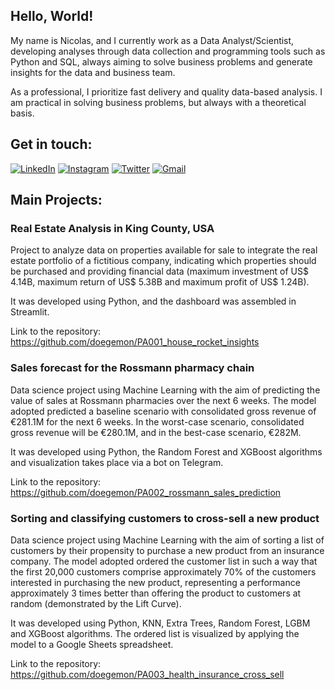 ## Hello, World!

My name is Nicolas, and I currently work as a Data Analyst/Scientist, developing analyses through data collection and programming tools such as Python and SQL, always aiming to solve business problems and generate insights for the data and business team. 

As a professional, I prioritize fast delivery and quality data-based analysis. I am practical in solving business problems, but always with a theoretical basis.

## Get in touch:
[![LinkedIn](https://img.shields.io/badge/LinkedIn-0077B5?style=for-the-badge&logo=linkedin&logoColor=white)](https://www.linkedin.com/in/nicolas-doege/)
[![Instagram](https://img.shields.io/badge/Instagram-E4405F?style=for-the-badge&logo=instagram&logoColor=white)](https://www.instagram.com/nicolasdoege/)
[![Twitter](https://img.shields.io/badge/Twitter-1DA1F2?style=for-the-badge&logo=twitter&logoColor=white)](https://twitter.com/doegemon)
[![Gmail](https://img.shields.io/badge/Gmail-D14836?style=for-the-badge&logo=gmail&logoColor=white)](mailto:nicolasldoege@gmail.com)

## Main Projects:
### Real Estate Analysis in King County, USA
Project to analyze data on properties available for sale to integrate the real estate portfolio of a fictitious company, indicating which properties should be purchased and providing financial data (maximum investment of US$ 4.14B, maximum return of US$ 5.38B and maximum profit of US$ 1.24B).

It was developed using Python, and the dashboard was assembled in Streamlit.

Link to the repository: https://github.com/doegemon/PA001_house_rocket_insights

### Sales forecast for the Rossmann pharmacy chain
Data science project using Machine Learning with the aim of predicting the value of sales at Rossmann pharmacies over the next 6 weeks. The model adopted predicted a baseline scenario with consolidated gross revenue of €281.1M for the next 6 weeks. In the worst-case scenario, consolidated gross revenue will be €280.1M, and in the best-case scenario, €282M. 

It was developed using Python, the Random Forest and XGBoost algorithms and visualization takes place via a bot on Telegram.

Link to the repository: https://github.com/doegemon/PA002_rossmann_sales_prediction

### Sorting and classifying customers to cross-sell a new product
Data science project using Machine Learning with the aim of sorting a list of customers by their propensity to purchase a new product from an insurance company. The model adopted ordered the customer list in such a way that the first 20,000 customers comprise approximately 70% of the customers interested in purchasing the new product, representing a performance approximately 3 times better than offering the product to customers at random (demonstrated by the Lift Curve).

It was developed using Python, KNN, Extra Trees, Random Forest, LGBM and XGBoost algorithms. The ordered list is visualized by applying the model to a Google Sheets spreadsheet.

Link to the repository: https://github.com/doegemon/PA003_health_insurance_cross_sell
